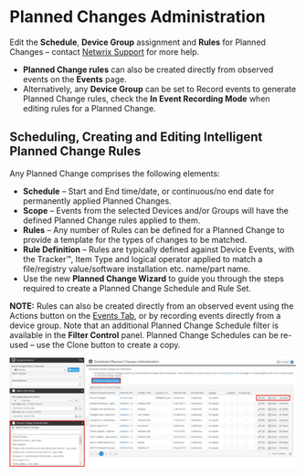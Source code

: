 # Planned Changes Administration

Edit the **Schedule**, **Device Group** assignment and **Rules** for Planned Changes – contact
[Netwrix Support](https://www.netwrix.com/support.html) for more help.

- **Planned Change rules** can also be created directly from observed events on the **Events** page.
- Alternatively, any **Device Group** can be set to Record events to generate Planned Change rules,
  check the **In Event Recording Mode** when editing rules for a Planned Change.

## Scheduling, Creating and Editing Intelligent Planned Change Rules

Any Planned Change comprises the following elements:

- **Schedule** – Start and End time/date, or continuous/no end date for permanently applied Planned
  Changes.
- **Scope** – Events from the selected Devices and/or Groups will have the defined Planned Change
  rules applied to them.
- **Rules** – Any number of Rules can be defined for a Planned Change to provide a template for the
  types of changes to be matched.
- **Rule Definition** – Rules are typically defined against Device Events, with the Tracker™, Item
  Type and logical operator applied to match a file/registry value/software installation etc.
  name/part name.
- Use the new **Planned Change Wizard** to guide you through the steps required to create a Planned
  Change Schedule and Rule Set.

**NOTE:** Rules can also be created directly from an observed event using the Actions button on the
[Events Tab](events.md), or by recording events directly from a device group. Note that an
additional Planned Change Schedule filter is available in the **Filter Control** panel. Planned
Change Schedules can be re-used – use the Clone button to create a copy.

![PlannedChangesRules](../../../../../../static/img/product_docs/changetracker/changetracker/admin/tabs/plannedchangesrules.webp)
